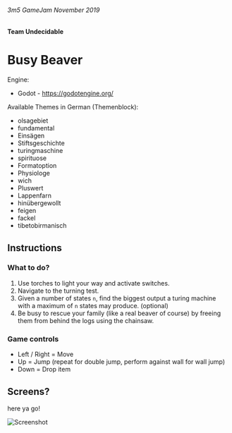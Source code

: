 ###### 3m5 GameJam November 2019
#### Team Undecidable
# Busy Beaver

Engine:
- Godot - https://godotengine.org/

Available Themes in German (Themenblock):
- olsagebiet
- fundamental
- Einsägen
- Stiftsgeschichte
- turingmaschine
- spirituose
- Formatoption
- Physiologe
- wich
- Pluswert
- Lappenfarn
- hinübergewollt
- feigen
- fackel
- tibetobirmanisch

## Instructions

### What to do?
1. Use torches to light your way and activate switches.
2. Navigate to the turning test.
3. Given a number of states `n`, find the biggest output a turing machine with a maximum of `n` states may produce. (optional)
4. Be busy to rescue your family (like a real beaver of course) by freeing them from behind the logs using the chainsaw.

### Game controls
* Left / Right = Move
* Up = Jump (repeat for double jump, perform against wall for wall jump)
* Down = Drop item

## Screens?
here ya go!

![Screenshot](BusyBeaverScreen.png)

